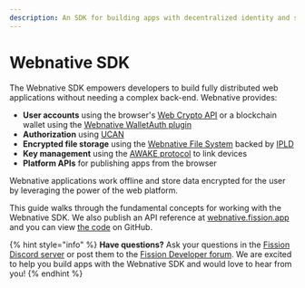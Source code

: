 ```yaml
---
description: An SDK for building apps with decentralized identity and storage
---
```


# Webnative SDK

The Webnative SDK empowers developers to build fully distributed web applications without needing a complex back-end. Webnative provides:

* **User accounts** using the browser's [Web Crypto API](https://developer.mozilla.org/en-US/docs/Web/API/Web\_Crypto\_API) or a blockchain wallet using the [Webnative WalletAuth plugin](https://github.com/fission-codes/webnative-walletauth)
* **Authorization** using [UCAN](https://ucan.xyz/)
* **Encrypted file storage** using the [Webnative File System](./) backed by [IPLD](https://ipld.io/)
* **Key management** using the [AWAKE protocol](https://github.com/ucan-wg/awake) to link devices
* **Platform APIs** for publishing apps from the browser

Webnative applications work offline and store data encrypted for the user by leveraging the power of the web platform.&#x20;

This guide walks through the fundamental concepts for working with the Webnative SDK. We also publish an API reference at [webnative.fission.app](https://webnative.fission.app) and you can view [the code](https://github.com/fission-codes/webnative) on GitHub.

{% hint style="info" %}
**Have questions?** Ask your questions in the [Fission Discord server](https://fission.codes/discord) or post them to the [Fission Developer forum](https://talk.fission.codes/c/developers/7/none). We are excited to help you build apps with the Webnative SDK and would love to hear from you!
{% endhint %}

